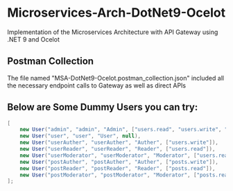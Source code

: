 # Microservices-Arch-DotNet9-Ocelot
Implementation of the Microservices Architecture with API Gateway using .NET 9 and Ocelot

## Postman Collection
The file named "MSA-DotNet9-Ocelot.postman_collection.json" included all the necessary endpoint calls to Gateway as well as direct APIs

## Below are Some Dummy Users you can try:
```csharp
[
    new User("admin", "admin", "Admin", ["users.read", "users.write", "posts.read", "posts.write"]),
    new User("user", "user", "User", null),
    new User("userAuther", "userAuther", "Auther", ["users.write"]),
    new User("userReader", "userReader", "Reader", ["users.read"]),
    new User("userModerator", "userModerator", "Moderator", ["users.read", "users.write"]),
    new User("postAuther", "postAuther", "Auther", ["posts.write"]),
    new User("postReader", "postReader", "Reader", ["posts.read"]),
    new User("postModerator", "postModerator", "Moderator", ["posts.read", "posts.write"])
];
```
